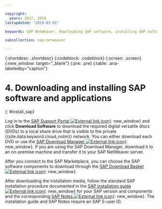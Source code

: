 ```yaml
---

copyright:
  years: 2017, 2019
lastupdated: "2019-03-01"

keywords: SAP NetWeaver, downloading SAP software, installing SAP software, SAP Download Manager, SAP Certified

subcollection: sap-netweaver

---
```


{:shortdesc: .shortdesc}
{:codeblock: .codeblock}
{:screen: .screen}
{:new_window: target="_blank"}
{:pre: .pre}
{:table: .aria-labeledby="caption"}

# 4. Downloading and installing SAP software and applications
{: #install_sap}

Log in to the [SAP Support Portal ![External link icon](../../icons/launch-glyph.svg "External link icon")](https://support.sap.com/en/index.html){: new_window} and click **Download Software** to download the required digital versatile discs (DVDs) to a local share drive that is visible to the private {{site.data.keyword.cloud_notm}} network. You can either download each DVD or use the [SAP Download Manager ![External link icon](../../icons/launch-glyph.svg "External link icon")](https://support.sap.com/software/download-manager/help.html){: new_window}. If you are using the SAP Download Manager, download it to an on-premise machine and transfer it to your SAP NetWeaver server.

After you connect to the SAP Marketplace, you can choose the SAP software components to download through the [SAP Download Basket ![External link icon](../../icons/launch-glyph.svg "External link icon")](https://websmp210.sap-ag.de/~sapidp/002006825000000233112001/){: new_window}.

After downloading the installation media, follow the standard SAP installation procedure documented in the [SAP installation guide ![External link icon](../../icons/launch-glyph.svg "External link icon")](https://service.sap.com/instguides){: new_window} for your SAP version and components and the corresponding [SAP Notes ![External link icon](../icons/launch-glyph.svg "External link icon")](https://support.sap.com/notes){: new_window}. The installation guide and SAP Notes require an SAP S-user ID.
